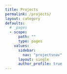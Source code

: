 ```yaml
---
title: Projects
permalink: /projects/
layout: category
defaults:
  # _pages
  - scope:
      path: ""
      type: pages
    values:
      sidebar:
        nav: "projectsnav"
      layout: single
      author_profile: true
---
```

